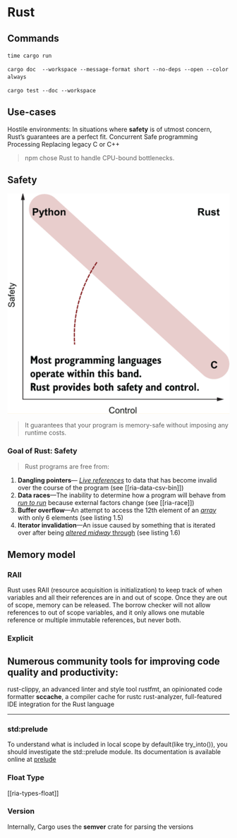 # Rust

## Commands

`time cargo run`

`cargo doc  --workspace --message-format short --no-deps --open --color always`

`cargo test --doc --workspace`

## Use-cases

Hostile environments: In situations where **safety** is of utmost concern, Rust’s guarantees are a perfect fit.
Concurrent
Safe programming
Processing
Replacing legacy C or C++
> npm chose Rust to handle CPU-bound bottlenecks.

## Safety

![safetay-control](./assets/images/Screenshot%20from%202022-12-14%2017-53-56.png)

> It guarantees that your program is memory-safe without imposing any runtime costs.

### Goal of Rust: Safety

> Rust programs are free from:

1. **Dangling pointers**— <u>_Live references_</u> to data that has become invalid over the course of the program (see [[ria-data-csv-bin]])
2. **Data races**—The inability to determine how a program will behave from <u>_run to run_</u> because external factors change (see [[ria-race]])
3. **Buffer overflow**—An attempt to access the 12th element of an <u>_array_</u> with only 6 elements (see listing 1.5)
4. **Iterator invalidation**—An issue caused by something that is iterated over after being <u>_altered midway_ through</u> (see listing 1.6)

## Memory model

### RAII

Rust uses RAII (resource acquisition is initialization) to keep track of when variables and all their references are in and out of scope. Once they are out of scope, memory can be released. The borrow checker will not allow references to out of scope variables, and it only allows one mutable reference or multiple immutable references, but never both.

### Explicit

## Numerous community tools for improving code quality and productivity:

rust-clippy, an advanced linter and style tool
rustfmt, an opinionated code formatter
**sccache**, a compiler cache for rustc
rust-analyzer, full-featured IDE integration for the Rust language

---

### std:prelude

To understand what is included in local scope by default(like try_into()), you should investigate the std::prelude module. Its documentation is available online at [prelude](https://doc.rust-lang.org/std/prelude/index.html)

### Float Type

[[ria-types-float]]

### Version

Internally, Cargo uses the **semver** crate for parsing the versions
